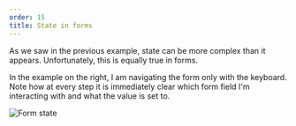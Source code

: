 ```yaml
---
order: 15
title: State in forms
---
```


<div class="panels">
<div>

As we saw in the previous example, state can be more complex than it appears. Unfortunately, this is equally true in forms.

In the example on the right, I am navigating the form only with the keyboard. Note how at every step it is immediately clear which form field I'm interacting with and what the value is set to.

</div>
<div>

![Form state](../fullform.gif)

</div>
</div>



